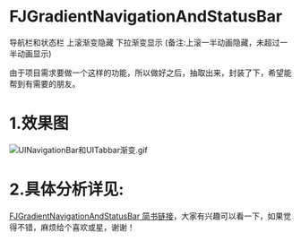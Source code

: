 # FJGradientNavigationAndStatusBar
导航栏和状态栏 上滚渐变隐藏 下拉渐变显示 (备注:上滚一半动画隐藏，未超过一半动画显示)

由于项目需求要做一个这样的功能，所以做好之后，抽取出来，封装了下，希望能帮到有需要的朋友。

# 1.效果图
![UINavigationBar和UITabbar渐变.gif](http://upload-images.jianshu.io/upload_images/2252551-3b2c85bff3411328.gif?imageMogr2/auto-orient/strip)




# 2.具体分析详见:
[FJGradientNavigationAndStatusBar 简书链接](http://www.jianshu.com/p/435b49da4c95)，大家有兴趣可以看一下，如果觉得不错，麻烦给个喜欢或星，谢谢！
